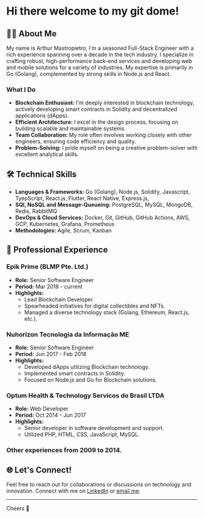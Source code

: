 # Hi there welcome to my git dome!

## 👨‍💻 About Me
My name is Arthur Mastropietro, i'm a seasoned Full-Stack Engineer with a rich experience spanning over a decade in the tech industry. I specialize in crafting robust, high-performance back-end services and developing web and mobile solutions for a variety of industries. My expertise is primarily in Go (Golang), complemented by strong skills in Node.js and React.

### What I Do
- **Blockchain Enthusiast:** I'm deeply interested in blockchain technology, actively developing smart contracts in Solidity and decentralized applications (dApps).
- **Efficient Architecture:** I excel in the design process, focusing on building scalable and maintainable systems.
- **Team Collaboration:** My role often involves working closely with other engineers, ensuring code efficiency and quality.
- **Problem-Solving:** I pride myself on being a creative problem-solver with excellent analytical skills.

## 🛠️ Technical Skills
- **Languages & Frameworks:** Go (Golang), Node.js, Solidity, Javascript, TyepScript, React.js, Flutter, React Native, Express.js,
- **SQl, NoSQL and Message-Queueing:** PostgreSQL, MySQL, MongoDB, Redis, RabbitMQ
- **DevOps & Cloud Services:** Docker, Git, GitHub, GitHub Actions, AWS, GCP, Kubernetes, Grafana, Prometheus
- **Methodologies:** Agile, Scrum, Kanban

## 💼 Professional Experience
### Epik Prime (BLMP Pte. Ltd.)
- **Role:** Senior Software Engineer
- **Period:** Mar 2018 - current
- **Highlights:** 
  - Lead Blockchain Developer.
  - Spearheaded initiatives for digital collectibles and NFTs.
  - Managed a diverse technology stack (Golang, Ethereum, React.js, etc.).

### Nuhorizon Tecnologia da Informação ME
- **Role:** Senior Software Engineer
- **Period:** Jun 2017 - Feb 2018
- **Highlights:** 
  - Developed dApps utilizing Blockchain technology.
  - Implemented smart contracts in Solidity.
  - Focused on Node.js and Go for Blockchain solutions.

### Optum Health & Technology Servicos do Brasil LTDA
- **Role:** Web Developer
- **Period:** Oct 2014 - Jun 2017
- **Highlights:** 
  - Senior developer in software development and support.
  - Utilized PHP, HTML, CSS, JavaScript, MySQL.

### Other experiences from 2009 to 2014.

## 🌐 Let's Connect!
Feel free to reach out for collaborations or discussions on technology and innovation. Connect with me on [LinkedIn](https://linkedin.com/in/arthurmastropietro) or [email me](mailto:acento.palmilha0k@icloud.com).

---

Cheers :beers:

